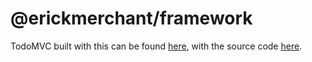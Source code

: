 # @erickmerchant/framework

TodoMVC built with this can be found [here](http://todo.erickmerchant.com), with the source code [here](https://github.com/erickmerchant/framework-todo).
